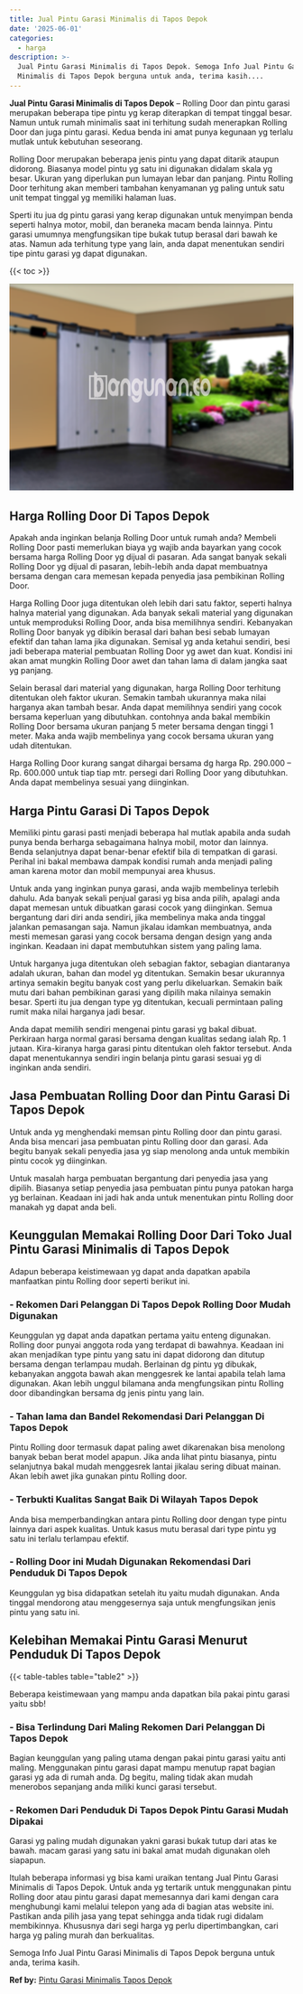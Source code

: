 ```yaml
---
title: Jual Pintu Garasi Minimalis di Tapos Depok
date: '2025-06-01'
categories:
  - harga
description: >-
  Jual Pintu Garasi Minimalis di Tapos Depok. Semoga Info Jual Pintu Garasi
  Minimalis di Tapos Depok berguna untuk anda, terima kasih....
---
```


**Jual Pintu Garasi Minimalis di Tapos Depok** – Rolling Door dan pintu garasi merupakan beberapa tipe pintu yg kerap diterapkan di tempat tinggal besar. Namun untuk rumah minimalis saat ini terhitung sudah menerapkan Rolling Door dan juga pintu garasi. Kedua benda ini amat punya kegunaan yg terlalu mutlak untuk kebutuhan seseorang.

Rolling Door merupakan beberapa jenis pintu yang dapat ditarik ataupun didorong. Biasanya model pintu yg satu ini digunakan didalam skala yg besar. Ukuran yang diperlukan pun lumayan lebar dan panjang. Pintu Rolling Door terhitung akan memberi tambahan kenyamanan yg paling untuk satu unit tempat tinggal yg memiliki halaman luas.

Sperti itu jua dg pintu garasi yang kerap digunakan untuk menyimpan benda seperti halnya motor, mobil, dan beraneka macam benda lainnya. Pintu garasi umumnya mengfungsikan tipe bukak tutup berasal dari bawah ke atas. Namun ada terhitung type yang lain, anda dapat menentukan sendiri tipe pintu garasi yg dapat digunakan.

{{< toc >}}

![Jual Pintu Garasi Minimalis di Tapos Depok](/images/pintu-garasi-37.png)

## Harga Rolling Door Di Tapos Depok

Apakah anda inginkan belanja Rolling Door untuk rumah anda? Membeli Rolling Door pasti memerlukan biaya yg wajib anda bayarkan yang cocok bersama harga Rolling Door yg dijual di pasaran. Ada sangat banyak sekali Rolling Door yg dijual di pasaran, lebih-lebih anda dapat membuatnya bersama dengan cara memesan kepada penyedia jasa pembikinan Rolling Door.

Harga Rolling Door juga ditentukan oleh lebih dari satu faktor, seperti halnya halnya material yang digunakan. Ada banyak sekali material yang digunakan untuk memproduksi Rolling Door, anda bisa memilihnya sendiri. Kebanyakan Rolling Door banyak yg dibikin berasal dari bahan besi sebab lumayan efektif dan tahan lama jika digunakan. Semisal yg anda ketahui sendiri, besi jadi beberapa material pembuatan Rolling Door yg awet dan kuat. Kondisi ini akan amat mungkin Rolling Door awet dan tahan lama di dalam jangka saat yg panjang.

Selain berasal dari material yang digunakan, harga Rolling Door terhitung ditentukan oleh faktor ukuran. Semakin tambah ukurannya maka nilai harganya akan tambah besar. Anda dapat memilihnya sendiri yang cocok bersama keperluan yang dibutuhkan. contohnya anda bakal membikin Rolling Door bersama ukuran panjang 5 meter bersama dengan tinggi 1 meter. Maka anda wajib membelinya yang cocok bersama ukuran yang udah ditentukan.

Harga Rolling Door kurang sangat dihargai bersama dg harga Rp. 290.000 – Rp. 600.000 untuk tiap tiap mtr. persegi dari Rolling Door yang dibutuhkan. Anda dapat membelinya sesuai yang diinginkan.

## Harga Pintu Garasi Di Tapos Depok

Memiliki pintu garasi pasti menjadi beberapa hal mutlak apabila anda sudah punya benda berharga sebagaimana halnya mobil, motor dan lainnya. Benda selanjutnya dapat benar-benar efektif bila di tempatkan di garasi. Perihal ini bakal membawa dampak kondisi rumah anda menjadi paling aman karena motor dan mobil mempunyai area khusus.

Untuk anda yang inginkan punya garasi, anda wajib membelinya terlebih dahulu. Ada banyak sekali penjual garasi yg bisa anda pilih, apalagi anda dapat memesan untuk dibuatkan garasi cocok yang diinginkan. Semua bergantung dari diri anda sendiri, jika membelinya maka anda tinggal jalankan pemasangan saja. Namun jikalau idamkan membuatnya, anda mesti memesan garasi yang cocok bersama dengan design yang anda inginkan. Keadaan ini dapat membutuhkan sistem yang paling lama.

Untuk harganya juga ditentukan oleh sebagian faktor, sebagian diantaranya adalah ukuran, bahan dan model yg ditentukan. Semakin besar ukurannya artinya semakin begitu banyak cost yang perlu dikeluarkan. Semakin baik mutu dari bahan pembikinan garasi yang dipilih maka nilainya semakin besar. Sperti itu jua dengan type yg ditentukan, kecuali permintaan paling rumit maka nilai harganya jadi besar.

Anda dapat memilih sendiri mengenai pintu garasi yg bakal dibuat. Perkiraan harga normal garasi bersama dengan kualitas sedang ialah Rp. 1 jutaan. Kira-kiranya harga garasi pintu ditentukan oleh faktor tersebut. Anda dapat menentukannya sendiri ingin belanja pintu garasi sesuai yg di inginkan anda sendiri.

## Jasa Pembuatan Rolling Door dan Pintu Garasi Di Tapos Depok

Untuk anda yg menghendaki memsan pintu Rolling door dan pintu garasi. Anda bisa mencari jasa pembuatan pintu Rolling door dan garasi. Ada begitu banyak sekali penyedia jasa yg siap menolong anda untuk membikin pintu cocok yg diinginkan.

Untuk masalah harga pembuatan bergantung dari penyedia jasa yang dipilih. Biasanya setiap penyedia jasa pembuatan pintu punya patokan harga yg berlainan. Keadaan ini jadi hak anda untuk menentukan pintu Rolling door manakah yg dapat anda beli.

## Keunggulan Memakai Rolling Door Dari Toko Jual Pintu Garasi Minimalis di Tapos Depok

Adapun beberapa keistimewaan yg dapat anda dapatkan apabila manfaatkan pintu Rolling door seperti berikut ini.

### \- Rekomen Dari Pelanggan Di Tapos Depok Rolling Door Mudah Digunakan

Keunggulan yg dapat anda dapatkan pertama yaitu enteng digunakan. Rolling door punyai anggota roda yang terdapat di bawahnya. Keadaan ini akan menjadikan type pintu yang satu ini dapat didorong dan ditutup bersama dengan terlampau mudah. Berlainan dg pintu yg dibukak, kebanyakan anggota bawah akan menggesrek ke lantai apabila telah lama digunakan. Akan lebih unggul bilamana anda mengfungsikan pintu Rolling door dibandingkan bersama dg jenis pintu yang lain.

### \- Tahan lama dan Bandel Rekomendasi Dari Pelanggan Di Tapos Depok

Pintu Rolling door termasuk dapat paling awet dikarenakan bisa menolong banyak beban berat model apapun. Jika anda lihat pintu biasanya, pintu selanjutnya bakal mudah menggesrek lantai jikalau sering dibuat mainan. Akan lebih awet jika gunakan pintu Rolling door.

### \- Terbukti Kualitas Sangat Baik Di Wilayah Tapos Depok

Anda bisa memperbandingkan antara pintu Rolling door dengan type pintu lainnya dari aspek kualitas. Untuk kasus mutu berasal dari type pintu yg satu ini terlalu terlampau efektif.

### \- Rolling Door ini Mudah Digunakan Rekomendasi Dari Penduduk Di Tapos Depok

Keunggulan yg bisa didapatkan setelah itu yaitu mudah digunakan. Anda tinggal mendorong atau menggesernya saja untuk mengfungsikan jenis pintu yang satu ini.

## Kelebihan Memakai Pintu Garasi Menurut Penduduk Di Tapos Depok

{{< table-tables table="table2" >}}

Beberapa keistimewaan yang mampu anda dapatkan bila pakai pintu garasi yaitu sbb!

### \- Bisa Terlindung Dari Maling Rekomen Dari Pelanggan Di Tapos Depok

Bagian keunggulan yang paling utama dengan pakai pintu garasi yaitu anti maling. Menggunakan pintu garasi dapat mampu menutup rapat bagian garasi yg ada di rumah anda. Dg begitu, maling tidak akan mudah menerobos sepanjang anda miliki kunci garasi tersebut.

### \- Rekomen Dari Penduduk Di Tapos Depok Pintu Garasi Mudah Dipakai

Garasi yg paling mudah digunakan yakni garasi bukak tutup dari atas ke bawah. macam garasi yang satu ini bakal amat mudah digunakan oleh siapapun.

Itulah beberapa informasi yg bisa kami uraikan tentang Jual Pintu Garasi Minimalis di Tapos Depok. Untuk anda yg tertarik untuk menggunakan pintu Rolling door atau pintu garasi dapat memesannya dari kami dengan cara menghubungi kami melalui telepon yang ada di bagian atas website ini. Pastikan anda pilih jasa yang tepat sehingga anda tidak rugi didalam membikinnya. Khususnya dari segi harga yg perlu dipertimbangkan, cari harga yg paling murah dan berkualitas.

Semoga Info Jual Pintu Garasi Minimalis di Tapos Depok berguna untuk anda, terima kasih.

**Ref by:** [Pintu Garasi Minimalis Tapos Depok](https://id.wikipedia.org/wiki/Pintu)
